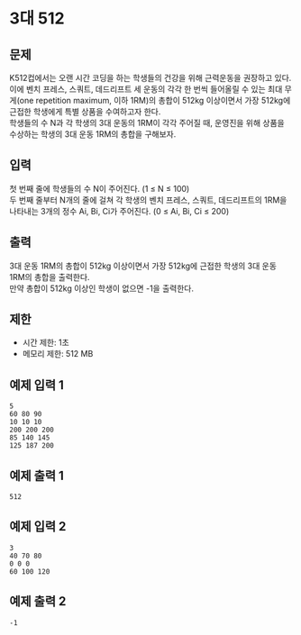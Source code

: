 # 3대 512

## 문제
K512컵에서는 오랜 시간 코딩을 하는 학생들의 건강을 위해 근력운동을 권장하고 있다.  
이에 벤치 프레스, 스쿼트, 데드리프트 세 운동의 각각 한 번씩 들어올릴 수 있는 최대 무게(one repetition maximum, 이하 1RM)의 총합이 512kg 이상이면서 가장 512kg에 근접한 학생에게 특별 상품을 수여하고자 한다.  
학생들의 수 N과 각 학생의 3대 운동의 1RM이 각각 주어질 때, 운영진을 위해 상품을 수상하는 학생의 3대 운동 1RM의 총합을 구해보자.

## 입력
첫 번째 줄에 학생들의 수 N이 주어진다. (1 ≤ N ≤ 100)  
두 번째 줄부터 N개의 줄에 걸쳐 각 학생의 벤치 프레스, 스쿼트, 데드리프트의 1RM을 나타내는 3개의 정수 Ai, Bi, Ci가 주어진다. (0 ≤ Ai, Bi, Ci ≤ 200)

## 출력
3대 운동 1RM의 총합이 512kg 이상이면서 가장 512kg에 근접한 학생의 3대 운동 1RM의 총합을 출력한다.  
만약 총합이 512kg 이상인 학생이 없으면 -1을 출력한다.

## 제한
- 시간 제한: 1초  
- 메모리 제한: 512 MB

## 예제 입력 1
```plaintext
5
60 80 90
10 10 10
200 200 200
85 140 145
125 187 200
```

## 예제 출력 1
```plaintext
512
```

## 예제 입력 2
```plaintext
3
40 70 80
0 0 0
60 100 120
```

## 예제 출력 2
```plaintext
-1
```
